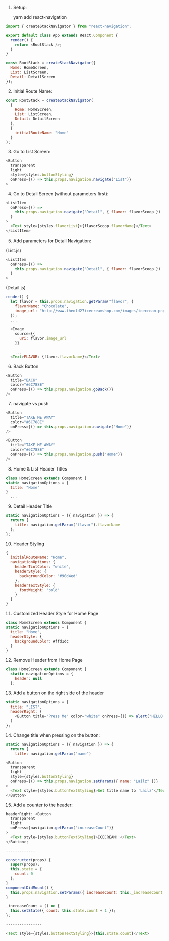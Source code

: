 1.  Setup:

    yarn add react-navigation

```javascript
import { createStackNavigator } from "react-navigation";

export default class App extends React.Component {
  render() {
    return <RootStack />;
  }
}

const RootStack = createStackNavigator({
  Home: HomeScreen,
  List: ListScreen,
  Detail: DetailScreen
});
```

2.  Initial Route Name:

```javascript
const RootStack = createStackNavigator(
  {
    Home: HomeScreen,
    List: ListScreen,
    Detail: DetailScreen
  },
  {
    initialRouteName: "Home"
  }
);
```

3.  Go to List Screen:

```javascript
<Button
  transparent
  light
  style={styles.buttonStyling}
  onPress={() => this.props.navigation.navigate("List")}
>
```

4.  Go to Detail Screen (without parameters first):

```javascript
<ListItem
  onPress={() =>
    this.props.navigation.navigate("Detail", { flavor: flavorScoop })
  }
>
  <Text style={styles.flavorList}>{flavorScoop.flavorName}</Text>
</ListItem>
```

5.  Add parameters for Detail Navigation:

(List.js)

```javascript
<ListItem
  onPress={() =>
    this.props.navigation.navigate("Detail", { flavor: flavorScoop })
  }
>
```

(Detail.js)

```javascript
render() {
  let flavor = this.props.navigation.getParam("flavor", {
    flavorName: "Chocolate",
    image_url: "http://www.theold27icecreamshop.com/images/icecream.png"
  });
  ...

  <Image
    source={{
      uri: flavor.image_url
    }}

    ...
  <Text>FLAVOR: {flavor.flavorName}</Text>
```

6.  Back Button

```javascript
<Button
  title="BACK"
  color="#6C788E"
  onPress={() => this.props.navigation.goBack()}
/>
```

7.  navigate vs push

```javascript
<Button
  title="TAKE ME AWAY"
  color="#6C788E"
  onPress={() => this.props.navigation.navigate("Home")}
/>

<Button
  title="TAKE ME AWAY"
  color="#6C788E"
  onPress={() => this.props.navigation.push("Home")}
/>
```

8.  Home & List Header Titles

```javascript
class HomeScreen extends Component {
static navigationOptions = {
  title: "Home"
}
  ...
```

9.  Detail Header Title

```javascript
static navigationOptions = ({ navigation }) => {
  return {
    title: navigation.getParam("flavor").flavorName
  };
};
```

10. Header Styling

```javascript
{
  initialRouteName: "Home",
  navigationOptions: {
    headerTintColor: "white",
    headerStyle: {
      backgroundColor: "#90d4ed"
    },
    headerTextStyle: {
      fontWeight: "bold"
    }
  }
}
```

11. Customized Header Style for Home Page

```javascript
class HomeScreen extends Component {
static navigationOptions = {
  title: "Home",
  headerStyle: {
    backgroundColor: #ffd1dc
  }
}
```

12. Remove Header from Home Page

```javascript
class HomeScreen extends Component {
  static navigationOptions = {
    header: null
  };
```

13. Add a button on the right side of the header

```javascript
static navigationOptions = {
  title: "LIST",
  headerRight: (
    <Button title="Press Me" color="white" onPress={() => alert("HELLO!")} />
  )
};
```

14. Change title when pressing on the button:

```javascript
static navigationOptions = ({ navigation }) => {
  return {
    title: navigation.getParam("name")

<Button
  transparent
  light
  style={styles.buttonStyling}
  onPress={() => this.props.navigation.setParams({ name: "Lailz" })}
>
  <Text style={styles.buttonTextStyling}>Set title name to 'Lailz'</Text>
</Button>
```

15. Add a counter to the header:

```javascript
headerRight: <Button
  transparent
  light
  onPress={navigation.getParam("increaseCount")}
>
  <Text style={styles.buttonTextStyling}>ICECREAM!!</Text>
</Button>;

-------------

constructor(props) {
  super(props);
  this.state = {
    count: 0
  };
}
componentDidMount() {
  this.props.navigation.setParams({ increaseCount: this._increaseCount });
}

_increaseCount = () => {
  this.setState({ count: this.state.count + 1 });
};

----------------

<Text style={styles.buttonTextStyling}>{this.state.count}</Text>
```
